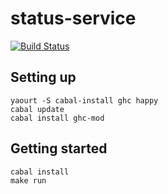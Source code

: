 # status-service
[![Build Status](https://travis-ci.org/kevinvandervlist/status-service.svg)](https://travis-ci.org/kevinvandervlist/status-service.svg)

## Setting up
```
yaourt -S cabal-install ghc happy
cabal update
cabal install ghc-mod
```
## Getting started
```
cabal install
make run
```
